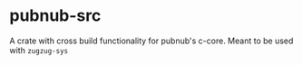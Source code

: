 # pubnub-src
A crate with cross build functionality for pubnub's c-core. 
Meant to be used with `zugzug-sys`
